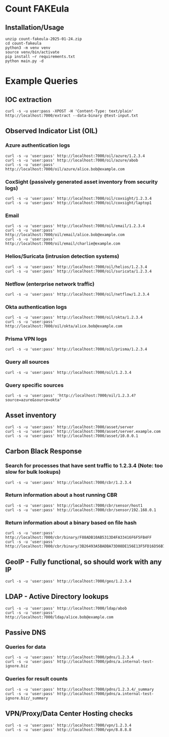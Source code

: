 # Count FAKEula

## Installation/Usage
```
unzip count-fakeula-2025-01-24.zip
cd count-fakeula
python3 -m venv venv
source venv/bin/activate
pip install –r requirements.txt
python main.py -d
```

# Example Queries

## IOC extraction
```
curl -s -u user:pass -XPOST -H 'Content-Type: text/plain' http://localhost:7000/extract --data-binary @test-input.txt
```

## Observed Indicator List (OIL)

### Azure authentication logs
```
curl -s -u 'user:pass' http://localhost:7000/oil/azure/1.2.3.4
curl -s -u 'user:pass' http://localhost:7000/oil/azure/abob
curl -s -u 'user:pass' http://localhost:7000/oil/azure/alice.bob@example.com
```

### CoxSight (passively generated asset inventory from security logs)
```
curl -s -u 'user:pass' http://localhost:7000/oil/coxsight/1.2.3.4
curl -s -u 'user:pass' http://localhost:7000/oil/coxsight/laptop1
```

### Email
```
curl -s -u 'user:pass' http://localhost:7000/oil/email/1.2.3.4
curl -s -u 'user:pass' http://localhost:7000/oil/email/alice.bob@example.com
curl -s -u 'user:pass' http://localhost:7000/oil/email/charlie@example.com
```

### Helios/Suricata (intrusion detection systems)
```
curl -s -u 'user:pass' http://localhost:7000/oil/helios/1.2.3.4
curl -s -u 'user:pass' http://localhost:7000/oil/suricata/1.2.3.4
```

### Netflow (enterprise network traffic)
```
curl -s -u 'user:pass' http://localhost:7000/oil/netflow/1.2.3.4
```

### Okta authentication logs
```
curl -s -u 'user:pass' http://localhost:7000/oil/okta/1.2.3.4
curl -s -u 'user:pass' http://localhost:7000/oil/okta/alice.bob@example.com
```

### Prisma VPN logs
```
curl -s -u 'user:pass' http://localhost:7000/oil/prisma/1.2.3.4
```

### Query all sources
```
curl -s -u 'user:pass' http://localhost:7000/oil/1.2.3.4
```

### Query specific sources
```
curl -s -u 'user:pass' 'http://localhost:7000/oil/1.2.3.4?source=azure&source=okta'
```

## Asset inventory
```
curl -s -u 'user:pass' http://localhost:7000/asset/server
curl -s -u 'user:pass' http://localhost:7000/asset/server.example.com
curl -s -u 'user:pass' http://localhost:7000/asset/10.0.0.1
```

## Carbon Black Response

### Search for processes that have sent traffic to 1.2.3.4 (Note: too slow for bulk lookups)
```
curl -s -u 'user:pass' http://localhost:7000/cbr/1.2.3.4
```

### Return information about a host running CBR
```
curl -s -u 'user:pass' http://localhost:7000/cbr/sensor/host1
curl -s -u 'user:pass' http://localhost:7000/cbr/sensor/192.168.0.1
```

### Return information about a binary based on file hash
```
curl -s -u 'user:pass' http://localhost:7000/cbr/binary/F88ADB10AB5313D4FA33416F6F5FB4FF
curl -s -u 'user:pass' http://localhost:7000/cbr/binary/3B26493A5BADBA73D08DE156E13F5FD16D56B750585182605E81744247D2C5BD
```

## GeoIP - Fully functional, so should work with any IP
```
curl -s -u 'user:pass' http://localhost:7000/geo/1.2.3.4
```

## LDAP - Active Directory lookups
```
curl -s -u 'user:pass' http://localhost:7000/ldap/abob
curl -s -u 'user:pass' http://localhost:7000/ldap/alice.bob@example.com
```

## Passive DNS

### Queries for data
```
curl -s -u 'user:pass' http://localhost:7000/pdns/1.2.3.4
curl -s -u 'user:pass' http://localhost:7000/pdns/a.internal-test-ignore.biz
```

### Queries for result counts
```
curl -s -u 'user:pass' http://localhost:7000/pdns/1.2.3.4/_summary
curl -s -u 'user:pass' http://localhost:7000/pdns/a.internal-test-ignore.biz/_summary
```


## VPN/Proxy/Data Center Hosting checks
```
curl -s -u 'user:pass' http://localhost:7000/vpn/1.2.3.4
curl -s -u 'user:pass' http://localhost:7000/vpn/8.8.8.8
```
